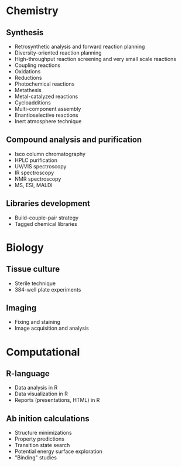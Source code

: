 # Chemistry
## Synthesis
- Retrosynthetic analysis and forward reaction planning
- Diversity-oriented reaction planning
- High-throughput reaction screening and very small scale reactions
- Coupling reactions
- Oxidations
- Reductions
- Photochemical reactions
- Metathesis
- Metal-catalyzed reactions
- Cycloadditions
- Multi-component assembly
- Enantioselective reactions
- Inert atmosphere technique
## Compound analysis and purification
- Isco column chromatography
- HPLC purification
- UV/VIS spectroscopy
- IR spectroscopy
- NMR spectroscopy
- MS, ESI, MALDI
## Libraries development
- Build-couple-pair strategy
- Tagged chemical libraries
# Biology
## Tissue culture
- Sterile technique
- 384-well plate experiments
## Imaging
- Fixing and staining
- Image acquisition and analysis
# Computational
## R-language
- Data analysis in R
- Data visualization in R
- Reports (presentations, HTML) in R
## Ab inition calculations
- Structure minimizations
- Property predictions
- Transition state search
- Potential energy surface exploration
- "Binding" studies
